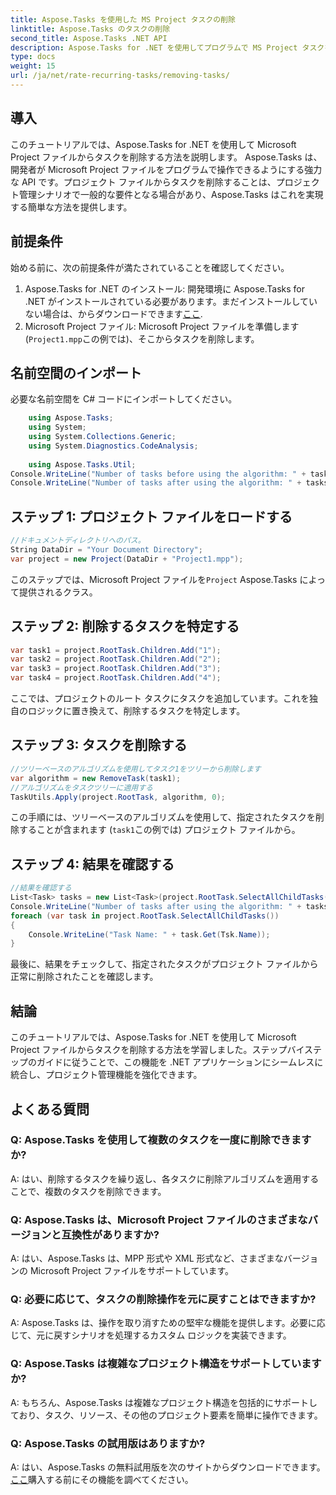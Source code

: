 ```yaml
---
title: Aspose.Tasks を使用した MS Project タスクの削除
linktitle: Aspose.Tasks のタスクの削除
second_title: Aspose.Tasks .NET API
description: Aspose.Tasks for .NET を使用してプログラムで MS Project タスクを削除する方法を学びます。コード例を含むステップバイステップのガイド。
type: docs
weight: 15
url: /ja/net/rate-recurring-tasks/removing-tasks/
---
```

## 導入
このチュートリアルでは、Aspose.Tasks for .NET を使用して Microsoft Project ファイルからタスクを削除する方法を説明します。 Aspose.Tasks は、開発者が Microsoft Project ファイルをプログラムで操作できるようにする強力な API です。プロジェクト ファイルからタスクを削除することは、プロジェクト管理シナリオで一般的な要件となる場合があり、Aspose.Tasks はこれを実現する簡単な方法を提供します。
## 前提条件
始める前に、次の前提条件が満たされていることを確認してください。
1.  Aspose.Tasks for .NET のインストール: 開発環境に Aspose.Tasks for .NET がインストールされている必要があります。まだインストールしていない場合は、からダウンロードできます[ここ](https://releases.aspose.com/tasks/net/).
2. Microsoft Project ファイル: Microsoft Project ファイルを準備します (`Project1.mpp`この例では)、そこからタスクを削除します。

## 名前空間のインポート
必要な名前空間を C# コードにインポートしてください。
```csharp
    using Aspose.Tasks;
    using System;
    using System.Collections.Generic;
    using System.Diagnostics.CodeAnalysis;
    
    using Aspose.Tasks.Util;
Console.WriteLine("Number of tasks before using the algorithm: " + tasks.Count);
Console.WriteLine("Number of tasks after using the algorithm: " + tasks.Count);
```

## ステップ 1: プロジェクト ファイルをロードする
```csharp
//ドキュメントディレクトリへのパス。
String DataDir = "Your Document Directory";
var project = new Project(DataDir + "Project1.mpp");
```
このステップでは、Microsoft Project ファイルを`Project` Aspose.Tasks によって提供されるクラス。
## ステップ 2: 削除するタスクを特定する
```csharp
var task1 = project.RootTask.Children.Add("1");
var task2 = project.RootTask.Children.Add("2");
var task3 = project.RootTask.Children.Add("3");
var task4 = project.RootTask.Children.Add("4");
```
ここでは、プロジェクトのルート タスクにタスクを追加しています。これを独自のロジックに置き換えて、削除するタスクを特定します。
## ステップ 3: タスクを削除する
```csharp
//ツリーベースのアルゴリズムを使用してタスク1をツリーから削除します
var algorithm = new RemoveTask(task1);
//アルゴリズムをタスクツリーに適用する
TaskUtils.Apply(project.RootTask, algorithm, 0);
```
この手順には、ツリーベースのアルゴリズムを使用して、指定されたタスクを削除することが含まれます (`task1`この例では) プロジェクト ファイルから。
## ステップ 4: 結果を確認する
```csharp
//結果を確認する
List<Task> tasks = new List<Task>(project.RootTask.SelectAllChildTasks());
Console.WriteLine("Number of tasks after using the algorithm: " + tasks.Count);
foreach (var task in project.RootTask.SelectAllChildTasks())
{
    Console.WriteLine("Task Name: " + task.Get(Tsk.Name));
}
```
最後に、結果をチェックして、指定されたタスクがプロジェクト ファイルから正常に削除されたことを確認します。

## 結論
このチュートリアルでは、Aspose.Tasks for .NET を使用して Microsoft Project ファイルからタスクを削除する方法を学習しました。ステップバイステップのガイドに従うことで、この機能を .NET アプリケーションにシームレスに統合し、プロジェクト管理機能を強化できます。
## よくある質問
### Q: Aspose.Tasks を使用して複数のタスクを一度に削除できますか?
A: はい、削除するタスクを繰り返し、各タスクに削除アルゴリズムを適用することで、複数のタスクを削除できます。
### Q: Aspose.Tasks は、Microsoft Project ファイルのさまざまなバージョンと互換性がありますか?
A: はい、Aspose.Tasks は、MPP 形式や XML 形式など、さまざまなバージョンの Microsoft Project ファイルをサポートしています。
### Q: 必要に応じて、タスクの削除操作を元に戻すことはできますか?
A: Aspose.Tasks は、操作を取り消すための堅牢な機能を提供します。必要に応じて、元に戻すシナリオを処理するカスタム ロジックを実装できます。
### Q: Aspose.Tasks は複雑なプロジェクト構造をサポートしていますか?
A: もちろん、Aspose.Tasks は複雑なプロジェクト構造を包括的にサポートしており、タスク、リソース、その他のプロジェクト要素を簡単に操作できます。
### Q: Aspose.Tasks の試用版はありますか?
 A: はい、Aspose.Tasks の無料試用版を次のサイトからダウンロードできます。[ここ](https://releases.aspose.com/tasks/net/)購入する前にその機能を調べてください。